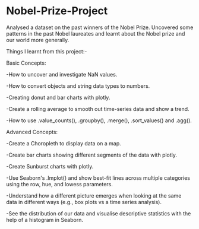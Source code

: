# Nobel-Prize-Project
Analysed a dataset on the past winners of the Nobel Prize. Uncovered some patterns in the past Nobel laureates and learnt about the Nobel prize and our world more generally.

Things I learnt from this project:-

Basic Concepts:

-How to uncover and investigate NaN values.

-How to convert objects and string data types to numbers.

-Creating donut and bar charts with plotly.

-Create a rolling average to smooth out time-series data and show a trend.

-How to use .value_counts(), .groupby(), .merge(), .sort_values() and .agg().

Advanced Concepts:

-Create a Choropleth to display data on a map.

-Create bar charts showing different segments of the data with plotly.

-Create Sunburst charts with plotly.

-Use Seaborn's .lmplot() and show best-fit lines across multiple categories using the row, hue, and lowess parameters.

-Understand how a different picture emerges when looking at the same data in different ways (e.g., box plots vs a time series analysis).

-See the distribution of our data and visualise descriptive statistics with the help of a histogram in Seaborn.

